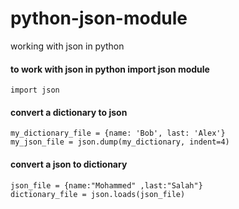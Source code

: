 # python-json-module
working with json in python

#### to work with json in python import json module 
```
import json
```

#### convert a dictionary to json
```
my_dictionary_file = {name: 'Bob', last: 'Alex'}
my_json_file = json.dump(my_dictionary, indent=4)
```

#### convert a json to dictionary
```
json_file = {name:"Mohammed" ,last:"Salah"}
dictionary_file = json.loads(json_file)
```
